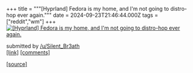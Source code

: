 +++
title = """[Hyprland] Fedora is my home, and I'm not going to distro-hop ever again."""
date = 2024-09-23T21:46:44.000Z
tags = ["reddit","wm"]
+++
[![[Hyprland] Fedora is my home, and I'm not going to distro-hop ever again.](https://preview.redd.it/tmhhis08qmqd1.png?width=640&crop=smart&auto=webp&s=170fb0f1fa2383c9754967935e91276f376d0397 "[Hyprland] Fedora is my home, and I'm not going to distro-hop ever again.")](https://www.reddit.com/r/unixporn/comments/1fnwd42/hyprland_fedora_is_my_home_and_im_not_going_to/)

submitted by [/u/Silent\_Br3ath](https://www.reddit.com/user/Silent_Br3ath)  
[\[link\]](https://i.redd.it/tmhhis08qmqd1.png) [\[comments\]](https://www.reddit.com/r/unixporn/comments/1fnwd42/hyprland_fedora_is_my_home_and_im_not_going_to/)

[[source]](https://www.reddit.com/r/unixporn/comments/1fnwd42/hyprland_fedora_is_my_home_and_im_not_going_to/)
